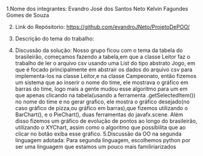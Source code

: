 1.Nome dos integrantes:
Evandro José dos Santos Neto
Kelvin Fagundes Gomes de Souza


2. Link do Repósitorio: https://github.com/evandroJNeto/ProjetoDePOO/
3. Descrição do tema do trabalho:
   
4. Discussão da solução:
Nosso grupo ficou com o tema da tabela do brasileirão, começamos fazendo a tabela,em que a classe Leitor faz o trabalho de ler o arquivo csv
usando uma List do tipo abstrato Jogo, em que é focado principalmente em abstrair os dados do arquivo csv para implementa-los na classe Leitor,e na classe Campeonato,
então fizemos um sistema que ao inserir o nome do time, ele mostrava o gráfico em barras do time, logo mais a gente mudou esse algoritmo para um em que apenas
clicando na tabela(usando a ferramenta .getSelectedItem())
no nome do time e no gerar grafico, ele mostra o gráfico desejado(no caso gráfico de pizza,ou gráfico em barras),que fizemos utilizando o BarChart(),
e o PieChart(), duas ferramentas do javafx.scene.
Além disso fizemos um gráfico de evolução de pontos ao longo do brasileirão, utilizando o XYChart, assim como o algoritmo que possibilita que ao clicar no botão exiba esse gráfico.
5.Discussão da OO na segunda linguagem adotada:
Para segunda linguagem, escolhemos python por ser uma linguagem que estamos um pouco mais familiriarizados
